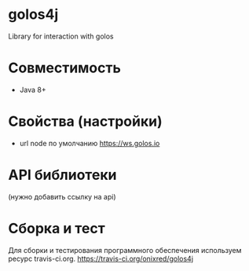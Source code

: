 # golos4j
Library for interaction with golos

# Совместимость
* Java 8+


# Свойства (настройки)
* url node по умолчанию https://ws.golos.io

# API библиотеки
(нужно добавить ссылку на api)

# Сборка и тест
Для сборки и тестирования программного обеспечения используем  ресурс travis-ci.org.
https://travis-ci.org/onixred/golos4j
